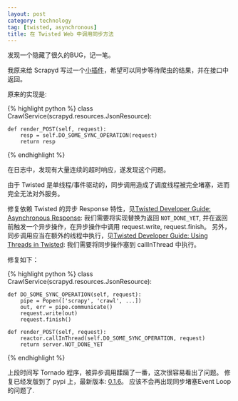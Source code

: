 ```yaml
---
layout: post
category: technology
tag: [twisted, asynchronous]
title: 在 Twisted Web 中调用同步方法
---
```


发现一个隐藏了很久的BUG，记一笔。

我原来给 Scrapyd 写过一个[小插件](https://github.com/soasme/scrapyd_kit)，希望可以同步等待爬虫的结果，并在接口中返回。

原来的实现是:

{% highlight python %}
class CrawlService(scrapyd.resources.JsonResource):

    def render_POST(self, request):
        resp = self.DO_SOME_SYNC_OPERATION(request)
        return resp
{% endhighlight %}

在日志中，发现有大量连续的超时响应，遂发现这个问题。

由于 Twisted 是单线程/事件驱动的，同步调用造成了调度线程被完全堵塞，进而完全无法对外服务。

修复依赖 Twisted 的异步 Response 特性，见[Twisted Developer Guide: Asynchronous Response](http://twistedmatrix.com/documents/current/web/howto/web-in-60/asynchronous.html): 我们需要将实现替换为返回 `NOT_DONE_YET`, 并在返回前触发一个异步操作，在异步操作中调用 request.write, request.finish。
另外，同步调用应当在额外的线程中执行，见[Twisted Developer Guide: Using Threads in Twisted](http://twistedmatrix.com/documents/current/core/howto/threading.html): 我们需要将同步操作塞到 callInThread 中执行。

修复如下：

{% highlight python %}
class CrawlService(scrapyd.resources.JsonResource):

    def DO_SOME_SYNC_OPERATION(self, request):
        pipe = Popen(['scrapy', 'crawl', ...])
        out, err = pipe.communicate()
        request.write(out)
        request.finish()

    def render_POST(self, request):
        reactor.callInThread(self.DO_SOME_SYNC_OPERATION, request)
        return server.NOT_DONE_YET
{% endhighlight %}

上段时间写 Tornado 程序，被异步调用蹂躏了一番，这次很容易看出了问题。
修复已经发版到了 pypi 上，最新版本: [0.1.6](https://pypi.python.org/pypi/scrapyd_kit)。
应该不会再出现同步堵塞Event Loop的问题了.
